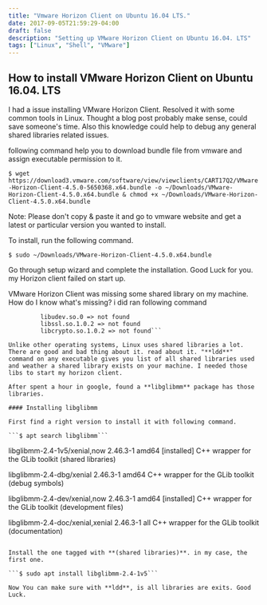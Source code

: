 ```yaml
---
title: "Vmware Horizon Client on Ubuntu 16.04 LTS."
date: 2017-09-05T21:59:29-04:00
draft: false
description: "Setting up VMware Horizon Client on Ubuntu 16.04. LTS"
tags: ["Linux", "Shell", "VMware"]
---
```


## How to install VMware Horizon Client on Ubuntu 16.04. LTS

I had a issue installing VMware Horizon Client. Resolved it with some common tools in Linux. Thought a blog post probably make sense, could save someone's time. Also this knowledge could help to debug any general shared libraries related issues.

following command help you to download bundle file from vmware and assign executable permission to it. 

```$ wget https://download3.vmware.com/software/view/viewclients/CART17Q2/VMware-Horizon-Client-4.5.0-5650368.x64.bundle -o ~/Downloads/VMware-Horizon-Client-4.5.0.x64.bundle & chmod +x ~/Downloads/VMware-Horizon-Client-4.5.0.x64.bundle```

Note: Please don't copy & paste it and go to vmware website and get a latest or particular version you wanted to install. 

To install, run the following command.

```$ sudo ~/Downloads/VMware-Horizon-Client-4.5.0.x64.bundle```

Go through setup wizard and complete the installation. Good Luck for you. my Horizon client failed on start up. 

VMware Horizon Client was missing some shared library on my machine. How do I know what's missing? i did ran following command

```$ ldd /usr/lib/vmware/view/bin/vmware-view | grep 'not found'
		 libudev.so.0 => not found
		 libssl.so.1.0.2 => not found
		 libcrypto.so.1.0.2 => not found```

Unlike other operating systems, Linux uses shared libraries a lot. There are good and bad thing about it. read about it. "**ldd**" command on any executable gives you list of all shared libraries used and weather a shared library exists on your machine. I needed those libs to start my horizon client. 

After spent a hour in google, found a **libglibmm** package has those libraries. 

#### Installing libglibmm

First find a right version to install it with following command.

```$ apt search libglibmm```

```
libglibmm-2.4-1v5/xenial,now 2.46.3-1 amd64 [installed]
  C++ wrapper for the GLib toolkit (shared libraries)

libglibmm-2.4-dbg/xenial 2.46.3-1 amd64
  C++ wrapper for the GLib toolkit (debug symbols)

libglibmm-2.4-dev/xenial,now 2.46.3-1 amd64 [installed]
  C++ wrapper for the GLib toolkit (development files)

libglibmm-2.4-doc/xenial,xenial 2.46.3-1 all
  C++ wrapper for the GLib toolkit (documentation)
```

Install the one tagged with **(shared libraries)**. in my case, the first one.

```$ sudo apt install libglibmm-2.4-1v5```

Now You can make sure with **ldd**, is all libraries are exits. Good Luck.

